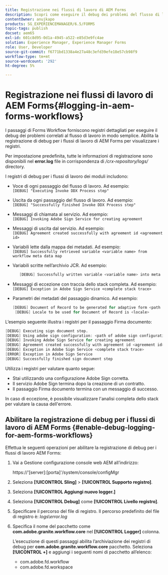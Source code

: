 ```yaml
---
title: Registrazione nei flussi di lavoro di AEM Forms
description: Scopri come eseguire il debug dei problemi del flusso di lavoro di AEM Forms e abilitare la registrazione di debug per i flussi di lavoro di AEM Forms per visualizzare i registri.
contentOwner: anujkapo
products: SG_EXPERIENCEMANAGER/6.5/FORMS
topic-tags: publish
docset: aem65
exl-id: 601c8d95-0d1a-4945-a522-e85d3e9fc4ae
solution: Experience Manager, Experience Manager Forms
role: User, Developer
source-git-commit: f6771bd1338a4e27a48c3efd39efe18e57cb98f9
workflow-type: tm+mt
source-wordcount: '292'
ht-degree: 5%

---
```


# Registrazione nei flussi di lavoro di AEM Forms{#logging-in-aem-forms-workflows}

I passaggi di Forms Workflow forniscono registri dettagliati per eseguire il debug dei problemi correlati al flusso di lavoro in modo semplice. Abilita la registrazione di debug per i flussi di lavoro di AEM Forms per visualizzare i registri.

Per impostazione predefinita, tutte le informazioni di registrazione sono disponibili nel **error.log** file in corrispondenza di */crx-repository/logs/* directory.

I registri di debug per i flussi di lavoro dei moduli includono:

* Voce di ogni passaggio del flusso di lavoro. Ad esempio:\
  `[DEBUG] "Executing Invoke DDX Process step"`

* Uscita da ogni passaggio del flusso di lavoro. Ad esempio:\
  `[DEBUG] "Successfully finished Invoke DDX Process step"`

* Messaggi di chiamata al servizio. Ad esempio:\
  `[DEBUG] Invoking Adobe Sign Service for creating agreement`

* Messaggi di uscita dal servizio. Ad esempio:\
  `[DEBUG] Agreement created successfully with agreement id <agreement id>`

* Variabili lette dalla mappa dei metadati. Ad esempio:\
  `[DEBUG] Successfully retrieved variable <variable name> from workflow meta data map`

* Variabili scritte nell’archivio JCR. Ad esempio:

  ```verilog
     [DEBUG] Successfully written variable <variable name> into meta data node at <JCR path where meta data is being written>
  ```

* Messaggi di eccezione con traccia dello stack completa. Ad esempio:\
  `[DEBUG] Exception in Adobe Sign Service <complete stack trace>`

* Parametri dei metadati del passaggio dinamico. Ad esempio:

  ```verilog
  [DEBUG] Document of Record to be generated for adaptive form <path of adaptive form>
   [DEBUG] Locale to be used for Document of Record is <locale>
  ```

L’esempio seguente illustra i registri per il passaggio Firma documento:

```verilog
[DEBUG] Executing sign document step.
[DEBUG] Using adobe sign configuration: <path of adobe sign configuration>
[DEBUG] Invoking Adobe Sign Service for creating agreement
[DEBUG] Agreement created successfully with agreement id <agreement id>
[DEBUG] Exception in Adobe Sign Service <complete stack trace>
[ERROR] Exception in Adobe Sign Service
[DEBUG] Successfully finished sign document step
```

Utilizza i registri per valutare quanto segue:

* Stai utilizzando una configurazione Adobe Sign corretta.
* Il servizio Adobe Sign termina dopo la creazione di un contratto.
* Il passaggio Firma documento termina con un messaggio di successo.

In caso di eccezione, è possibile visualizzare l&#39;analisi completa dello stack per valutare la causa dell&#39;errore.

## Abilitare la registrazione di debug per i flussi di lavoro di AEM Forms {#enable-debug-logging-for-aem-forms-workflows}

Effettua le seguenti operazioni per abilitare la registrazione di debug per i flussi di lavoro AEM Forms:

1. Vai a Gestione configurazione console web AEM all’indirizzo:

   https://&#39;[server]:[porta]&#39;/system/console/configMgr

1. Seleziona **[!UICONTROL Sling]** > **[!UICONTROL Supporto registro]**.
1. Seleziona **[!UICONTROL Aggiungi nuovo logger.]**
1. Seleziona **[!UICONTROL Debug]** come **[!UICONTROL Livello registro]**.
1. Specificare il percorso del file di registro. Il percorso predefinito del file di registro è: *logs\error.log*
1. Specifica il nome del pacchetto come **com.adobe.granite.workflow.core** nel **[!UICONTROL Logger]** colonna.

   L’esecuzione di questi passaggi abilita l’archiviazione dei registri di debug per **com.adobe.granite.workflow.core** pacchetto. Seleziona **[!UICONTROL +]** e aggiungi i seguenti nomi di pacchetto all’elenco:

   * com.adobe.fd.workflow
   * com.adobe.fd.workspace
